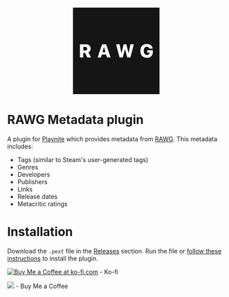 <p align="center">
    <img src="Assets/rawg-logo.png" alt="RAWG Icon" />
</p>

# RAWG Metadata plugin

A plugin for [Playnite](https://playnite.link/) which provides metadata from [RAWG](https://rawg.io/). This metadata includes:

- Tags (similar to Steam's user-generated tags)
- Genres
- Developers
- Publishers
- Links
- Release dates
- Metacritic ratings

# Installation

Download the `.pext` file in the [Releases](https://github.com/spektor56/RAWGPlaynitePlugin/releases) section. Run the file or [follow these instructions](https://github.com/JosefNemec/Playnite/wiki/Installing-scripts-and-plugins) to install the plugin.

<a href='https://ko-fi.com/M4M55991G' target='_blank'><img height='36' style='border:0px;height:36px;' src='https://cdn.ko-fi.com/cdn/kofi1.png?v=2' border='0' alt='Buy Me a Coffee at ko-fi.com' /></a> - Ko-fi

<a href="https://www.buymeacoffee.com/spektor56"><img src="https://img.buymeacoffee.com/button-api/?text=Buy me a coffee&emoji=&slug=spektor56&button_colour=5F7FFF&font_colour=ffffff&font_family=Cookie&outline_colour=000000&coffee_colour=FFDD00"></a> - Buy Me a Coffee
